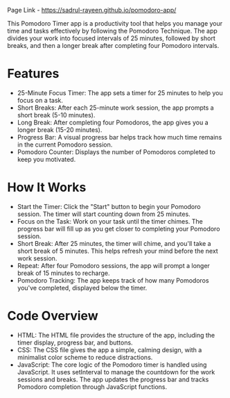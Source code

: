 Page Link - https://sadrul-rayeen.github.io/pomodoro-app/

This Pomodoro Timer app is a productivity tool that helps you manage your time and tasks effectively by following the Pomodoro Technique. The app divides your work into focused intervals of 25 minutes, followed by short breaks, and then a longer break after completing four Pomodoro intervals.

# Features

- 25-Minute Focus Timer: The app sets a timer for 25 minutes to help you focus on a task.
- Short Breaks: After each 25-minute work session, the app prompts a short break (5-10 minutes).
- Long Break: After completing four Pomodoros, the app gives you a longer break (15-20 minutes).
- Progress Bar: A visual progress bar helps track how much time remains in the current Pomodoro session.
- Pomodoro Counter: Displays the number of Pomodoros completed to keep you motivated.

# How It Works
- Start the Timer: Click the "Start" button to begin your Pomodoro session. The timer will start counting down from 25 minutes.
- Focus on the Task: Work on your task until the timer chimes. The progress bar will fill up as you get closer to completing your Pomodoro session.
- Short Break: After 25 minutes, the timer will chime, and you'll take a short break of 5 minutes. This helps refresh your mind before the next work session.
- Repeat: After four Pomodoro sessions, the app will prompt a longer break of 15 minutes to recharge.
- Pomodoro Tracking: The app keeps track of how many Pomodoros you've completed, displayed below the timer.

# Code Overview
- HTML: The HTML file provides the structure of the app, including the timer display, progress bar, and buttons.
- CSS: The CSS file gives the app a simple, calming design, with a minimalist color scheme to reduce distractions.
- JavaScript: The core logic of the Pomodoro timer is handled using JavaScript. It uses setInterval to manage the countdown for the work sessions and breaks. The app updates the progress bar and tracks Pomodoro completion through JavaScript functions.
